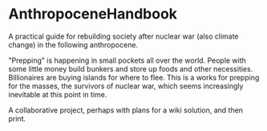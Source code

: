 # AnthropoceneHandbook
A practical guide for rebuilding society after nuclear war (also climate change) in the following anthropocene.

"Prepping" is happening in small pockets all over the world. People with some little money build bunkers and store up foods and other necessities. Billionaires are buying islands for where to flee. This is a works for prepping for the masses, the survivors of nuclear war, which seems increasingly inevitable at this point in time.

A collaborative project, perhaps with plans for a wiki solution, and then print.
